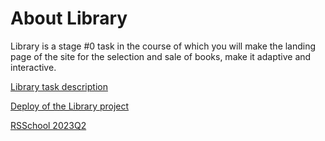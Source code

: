 # About Library
Library is a stage #0 task in the course of which you will make the landing page of the site for the selection and sale of books, make it adaptive and interactive.

[Library task description](https://github.com/rolling-scopes-school/tasks/blob/master/tasks/library/library.md "click")

[Deploy of the Library project](https://rolling-scopes-school.github.io/dmitriy-frostoff-JSFEPRESCHOOL2023Q2/library/index.html "click")

[RSSchool 2023Q2](https://rs.school/js-stage0/)
